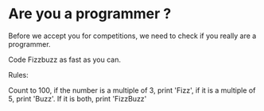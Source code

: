 # Are you a programmer ?

Before we accept you for competitions, we need to check if you really are a programmer.

Code Fizzbuzz as fast as you can.

Rules:

Count to 100, if the number is a multiple of 3, print 'Fizz', if it is a multiple of 5, print 'Buzz'.
If it is both, print 'FizzBuzz'
